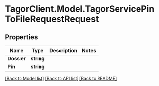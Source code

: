 # TagorClient.Model.TagorServicePinToFileRequestRequest

## Properties

Name | Type | Description | Notes
------------ | ------------- | ------------- | -------------
**Dossier** | **string** |  | 
**Pin** | **string** |  | 

[[Back to Model list]](../README.md#documentation-for-models) [[Back to API list]](../README.md#documentation-for-api-endpoints) [[Back to README]](../README.md)

